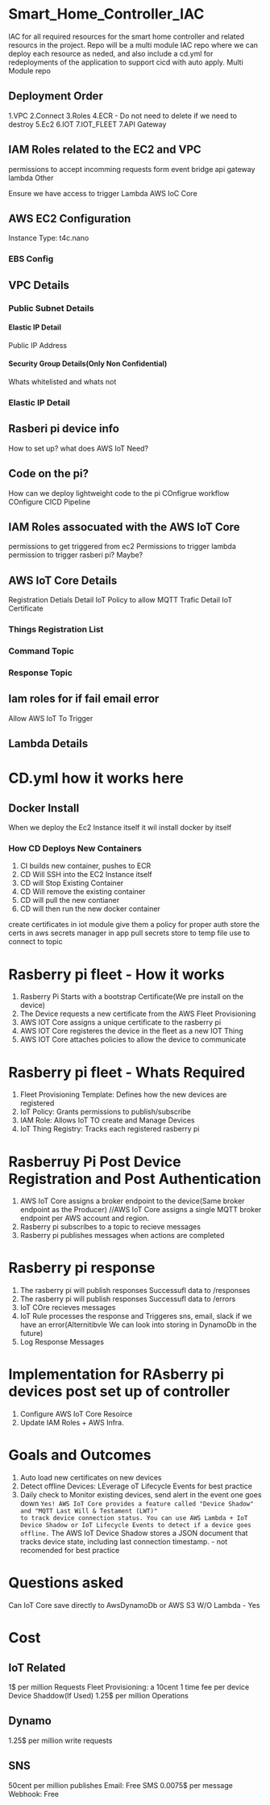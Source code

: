 # Smart_Home_Controller_IAC
IAC for all required resources for the smart home controller and related resourcs in the project. Repo will be a multi module IAC repo where we can deploy each resource as neded, and also include a cd.yml for redeployments of the application to support cicd with auto apply. Multi Module repo

## Deployment Order
1.VPC
2.Connect
3.Roles
4.ECR - Do not need to delete if we need to destroy
5.Ec2
6.IOT
7.IOT_FLEET
7.API Gateway



## IAM Roles related to the EC2 and VPC
permissions to accept incomming requests form 
event bridge
api gateway
lambda
Other

Ensure we have access to trigger
Lambda
AWS IoC Core


## AWS EC2 Configuration
Instance Type: t4c.nano

### EBS Config

## VPC Details

### Public Subnet Details
#### Elastic IP Detail
Public IP Address

#### Security Group Details(Only Non Confidential)
Whats whitelisted and whats not


### Elastic IP Detail

## Rasberi pi device info
How to set up? 
what does AWS IoT Need?

## Code on the pi?
How can we deploy lightweight code to the pi
COnfigrue workflow
COnfigure CICD Pipeline




## IAM Roles assocuated with the AWS IoT Core
permissions to get triggered from ec2
Permissions to trigger lambda
permission to trigger rasberi pi? Maybe?


## AWS IoT Core Details
Registration Detials
Detail IoT Policy to allow MQTT Trafic
Detail IoT Certificate

### Things Registration List


### Command Topic

### Response Topic

## Iam roles for if fail email error 
Allow AWS IoT To Trigger

## Lambda Details


# CD.yml how it works here
## Docker Install
When we deploy the Ec2 Instance itself it wil install docker by itself
### How CD Deploys New Containers
1. CI builds new container, pushes to ECR
2. CD Will SSH into the EC2 Instance itself
3. CD will Stop Existing Container
4. CD Will remove the existing container
5. CD will pull the new contianer
6. CD will then run the new docker container 





create certificates in iot module
give them a policy for proper auth
store the certs in aws secrets manager
in app
pull secrets
store to temp file
use to connect to topic

# Rasberry pi fleet - How it works
1. Rasberry Pi Starts with a bootstrap Certificate(We pre install on the device)
2. The Device requests a new certificate from the AWS Fleet Provisioning
3. AWS IOT Core assigns a unique certificate to the rasberry pi
4. AWS IOT Core registeres the device in the fleet as a new IOT Thing
5. AWS IOT Core attaches policies to allow the device to communicate

# Rasberry pi fleet - Whats Required
1. Fleet Provisioning Template: Defines how the new devices are registered
2. IoT Policy: Grants permissions to publish/subscribe
3. IAM Role: Allows IoT TO create and Manage Devices
4. IoT Thing Registry: Tracks each registered rasberry pi

# Rasberruy Pi Post Device Registration and Post Authentication
1. AWS IoT Core assigns a broker endpoint to the device(Same broker endpoint as the Producer) //AWS IoT Core assigns a single MQTT broker endpoint per AWS account and region.
2. Rasberry pi subscribes to a topic to recieve messages
3. Rasberry pi publishes messages when actions are completed

# Rasberry pi response
1. The rasberry pi will publish responses Successufl data to /responses
1. The rasberry pi will publish responses Successufl data to /errors
2. IoT COre recieves messages
3. IoT Rule processes the response and Triggeres sns, email, slack if we have an error(Alternitibvle We can look into storing in DynamoDb in the future)
4. Log Response Messages

# Implementation for RAsberry pi devices post set up of controller
1. Configure AWS IoT Core Resoirce
2. Update IAM Roles + AWS Infra.


# Goals and Outcomes
1. Auto load new certificates on new devices
2. Detect offline Devices: LEverage oT Lifecycle Events for best practice
2. Daily check to Monitor existing devices, send alert in the event one goes down `Yes! AWS IoT Core provides a feature called "Device Shadow" and "MQTT Last Will & Testament (LWT)"                                                                                   to track device connection status.
                                                                                    You can use AWS Lambda + IoT Device Shadow or IoT Lifecycle Events to detect if a device goes offline.` The AWS IoT Device Shadow stores a JSON document that tracks device state, including last connection timestamp. - not recomended for best practice


# Questions asked
Can IoT Core save directly to AwsDynamoDb or AWS S3 W/O Lambda - Yes


# Cost
## IoT Related
1$ per million Requests
Fleet Provisioning: a 10cent 1 time fee per device
Device Shaddow(If Used) 1.25$ per million Operations
 
 ## Dynamo
1.25$ per million write requests

## SNS
50cent per million publishes
Email: Free
SMS 0.0075$ per message
Webhook: Free